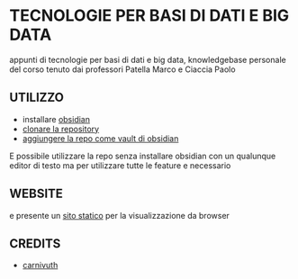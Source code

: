 # TECNOLOGIE PER BASI DI DATI E BIG DATA

appunti di tecnologie per basi di dati e big data, knowledgebase personale del corso tenuto dai professori Patella Marco e Ciaccia Paolo

## UTILIZZO

- installare [obsidian](https://obsidian.md/)
- [clonare la repository](https://github.com/carnivuth/tecnologie_basi_dati)
- [aggiungere la repo come vault di obsidian](https://help.obsidian.md/Files+and+folders/Manage+vaults#Create+vault+from+an+existing+folder)

E possibile utilizzare la repo senza installare obsidian con un qualunque editor di testo ma per utilizzare tutte le feature e necessario

## WEBSITE

e presente un [sito statico](https://carnivuth.github.io/tecnologie_basi_dati) per la visualizzazione da browser

## CREDITS

- [carnivuth](https://github.com/carnivuth)
